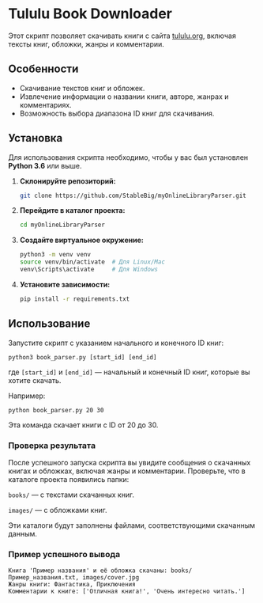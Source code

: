 # Tululu Book Downloader

Этот скрипт позволяет скачивать книги с сайта [tululu.org](https://tululu.org/), включая тексты книг, обложки, жанры и комментарии.

## Особенности

- Скачивание текстов книг и обложек.
- Извлечение информации о названии книги, авторе, жанрах и комментариях.
- Возможность выбора диапазона ID книг для скачивания.

## Установка

Для использования скрипта необходимо, чтобы у вас был установлен **Python 3.6** или выше.

1. **Склонируйте репозиторий:**

    ```bash
    git clone https://github.com/StableBig/myOnlineLibraryParser.git

2. **Перейдите в каталог проекта:**

    ```bash
    cd myOnlineLibraryParser

3. **Создайте виртуальное окружение:**

    ```bash
    python3 -m venv venv
    source venv/bin/activate  # Для Linux/Mac
    venv\Scripts\activate     # Для Windows

4. **Установите зависимости:**
    ```bash
    pip install -r requirements.txt


## Использование

Запустите скрипт с указанием начального и конечного ID книг:

`python3 book_parser.py [start_id] [end_id]`

где `[start_id]` и `[end_id]` — начальный и конечный ID книг, которые вы хотите скачать.

Например:

`python book_parser.py 20 30`

Эта команда скачает книги с ID от 20 до 30.

### Проверка результата

После успешного запуска скрипта вы увидите сообщения о скачанных книгах и обложках, включая жанры и комментарии. Проверьте, что в каталоге проекта появились папки:

`books/` — с текстами скачанных книг.

`images/` — с обложками книг.

Эти каталоги будут заполнены файлами, соответствующими скачанным данным.

### Пример успешного вывода

    Книга 'Пример названия' и её обложка скачаны: books/Пример_названия.txt, images/cover.jpg
    Жанры книги: Фантастика, Приключения
    Комментарии к книге: ['Отличная книга!', 'Очень интересно читать.']

